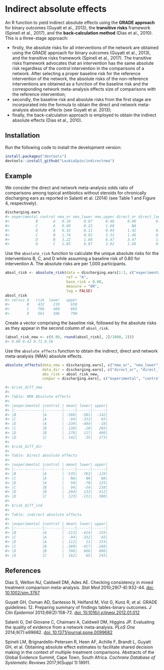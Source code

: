 # Indirect absolute effects 
An R function to yield indirect absolute effects using the **GRADE approach** for binary outcomes (Guyatt et al., 2013), the **transitive risks** framework (Spineli et al., 2017), and the **back-calculation method** (Dias et al., 2010). This is a three-stage approach:

- firstly, the absolute risks for all interventions of the network are obtained using the GRADE approach for binary outcomes (Guyatt et al., 2013), and the transitive risks framework (Spineli et al., 2017). The  transitive risks framework advocates that an intervention has the same absolute risk regardless of the control intervention in the comparisons of a network. After selecting a proper baseline risk for the reference intervention of the network, the absolute risks of the non-reference interventions are obtained as a function of the baseline risk and the corresponding network meta-analysis effects size of comparisons with the reference intervention;
- secondly, the baseline risk and absolute risks from the first stage are incorporated into the formula to obtain the direct and network meta-analysis absolute effects (see Guyatt et al. 2013);
- finally, the back-calculation approach is employed to obtain the indirect absolute effects (Dias et al., 2010).

## Installation
Run the following code to install the development version:

``` r
install.packages("devtools")
devtools::install_github("LoukiaSpin/indirectnma")
```

## Example
We consider the direct and network meta-analysis odds ratio of comparisons among topical antibiotics without steroids for chronically discharging ears as reported in Salanti et al. (2014) (see Table 1 and Figure 4, respectively).

``` r
discharging.ears
#> experimental control nma_or nma_lower nma_upper direct_or direct_lower direct_upper
#>            B       A   0.19      0.07      0.48      0.09         0.01         0.51
#>            C       A   0.60      0.22      1.60        NA           NA           NA
#>            D       A   0.32      0.11      0.94      1.42         0.65         3.09
#>            C       B   1.74      0.92      3.32      1.46         0.80         2.67
#>            D       B   3.22      1.60      6.47      3.47         1.71         7.07
#>            D       C   1.85      0.87      3.92      1.69         0.59         4.83
```

Use the `absolute_risk` function to calculate the unique absolute risks for the interventions B, C, and D while assuming a baseline risk of 0.80 for intervention A.  The absolute risks are per 1,000 participants.

``` r
absol_risk <- absolute_risk(data = discharging.ears[1:3, c("experimental", "nma_or", "nma_lower", "nma_upper")], 
                            ref = "A", 
                            base_risk = 0.80, 
                            measure = "OR", 
                            log = FALSE)
absol_risk
#> versus A   risk  lower   upper
#>        B    432    219     658
#>        C    706    468     865
#>        D    561    306     790
```

Create a vector comprising the baseline risk, followed by the absolute risks as they appear in the second column of `absol_risk`.

``` r
(absol_risk_new <- c(0.80, round(absol_risk[, 2]/1000, 2)))
#> 0.80 0.43 0.71 0.56
```

Use the `absolute_effects` function to obtain the indirect, direct and network meta-analysis (NMA) absolute effects. 

``` r
absolute_effects(data_nma = discharging.ears[, c("nma_or", "nma_lower", "nma_upper")], 
                 data_dir = discharging.ears[, c("direct_or", "direct_lower", "direct_upper")], 
                 abs_risk = absol_risk_new, 
                 compar = discharging.ears[, c("experimental", "control")])          

#> $risk_diff_nma
#>
#> Table: NMA Absolute effects
#>
#> |experimental |control | mean| lower| upper|
#> |:------------|:-------|----:|-----:|-----:|
#> |B            |A       | -368|  -581|  -142|
#> |C            |A       |  -94|  -332|    65|
#> |D            |A       | -239|  -494|   -10|
#> |C            |B       |  138|   -20|   285|
#> |D            |B       |  278|   117|   400|
#> |D            |C       |  142|   -35|   273|
#>
#> $risk_diff_dir
#>
#> Table: Direct absolute effects
#>
#> |experimental |control | mean| lower| upper|
#> |:------------|:-------|----:|-----:|-----:|
#> |B            |A       | -535|  -762|  -129|
#> |C            |A       |   NA|    NA|    NA|
#> |D            |A       |   50|   -78|   125|
#> |C            |B       |   94|   -54|   238|
#> |D            |B       |  294|   133|   412|
#> |D            |C       |  123|  -131|   300|
#>
#> $risk_diff_ind
#> 
#> Table: indirect absolute effects
#>
#> |experimental |control | mean| lower| upper|
#> |:------------|:-------|----:|-----:|-----:|
#> |B            |A       | -213|  -414|  -155|
#> |C            |A       |  -94|  -332|    65|
#> |D            |A       |  112|    11|   154|
#> |C            |B       | -380|  -417|  -268|
#> |D            |B       |  786|   666|   806|
#> |D            |C       |  162|    65|   245|
```

## References
Dias S, Welton NJ, Caldwell DM, Ades AE. Checking consistency in mixed treatment comparison meta-analysis. *Stat Med* 2010;29(7-8):932-44. [doi: 10.1002/sim.3767](https://onlinelibrary.wiley.com/doi/10.1002/sim.3767)

Guyatt GH, Oxman AD, Santesso N, Helfand M, Vist G, Kunz R, et al. GRADE guidelines: 12. Preparing summary of findings tables-binary outcomes. *J Clin Epidemiol* 2013;66(2):158-72. [doi: 10.1016/j.jclinepi.2012.01.012](https://www.jclinepi.com/article/S0895-4356(12)00032-7/fulltext)

Salanti G, Del Giovane C, Chaimani A, Caldwell DM, Higgins JP. Evaluating the quality of evidence from a network meta-analysis. *PLoS One* 2014;9(7):e99682. 
[doi: 10.1371/journal.pone.0099682](https://journals.plos.org/plosone/article?id=10.1371/journal.pone.0099682)

Spineli LM, Brignardello-Petersen R, Heen AF, Achille F, Brandt L, Guyatt GH, et al. Obtaining absolute effect estimates to facilitate shared decision making in the context of multiple-treatment comparisons. Abstracts of the Global Evidence Summit, Cape Town, South Africa. *Cochrane Database of Systematic Reviews* 2017;9(Suppl 1):18911.

